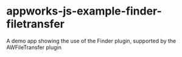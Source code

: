# appworks-js-example-finder-filetransfer
A demo app showing the use of the Finder plugin, supported by the AWFileTransfer plugin

